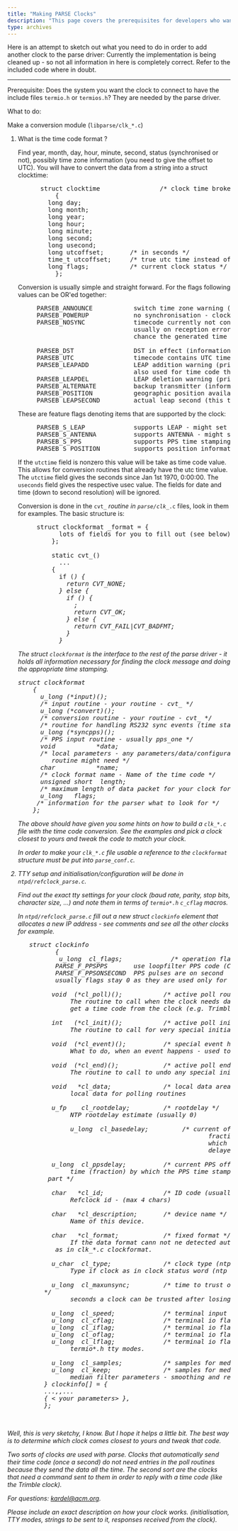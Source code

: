 ```yaml
---
title: "Making PARSE Clocks"
description: "This page covers the prerequisites for developers who want to add another clock to the parse driver."
type: archives
---
```


Here is an attempt to sketch out what you need to do in order to add another clock to the parse driver: Currently the implementation is being cleaned up - so not all information in here is completely correct. Refer to the included code where in doubt.

* * *

Prerequisite: Does the system you want the clock to connect to have the include files <code>termio.h</code> or <code>termios.h</code>? They are needed by the parse driver.

What to do:

Make a conversion module (`libparse/clk_*.c`)

1.  What is the time code format ?

    Find year, month, day, hour, minute, second, status (synchronised or not), possibly time zone information (you need to give the offset to UTC). You will have to convert the data from a string into a struct clocktime:

    <pre>      struct clocktime                /* clock time broken up from time code */
              {
        	long day;
        	long month;
        	long year;
        	long hour;
        	long minute;
        	long second;
        	long usecond;
        	long utcoffset;       /* in seconds */
        	time_t utcoffset;     /* true utc time instead of date/time */
        	long flags;           /* current clock status */
              };
    </pre>

    Conversion is usually simple and straight forward. For the flags following values can be OR'ed together:

    <pre>     PARSEB_ANNOUNCE           switch time zone warning (informational only)
         PARSEB_POWERUP            no synchronisation - clock confused (must set then)
         PARSEB_NOSYNC             timecode currently not confirmed (must set then)
                                   usually on reception error when there is still a
                                   chance the generated time is still ok.

         PARSEB_DST                DST in effect (informational only)
         PARSEB_UTC                timecode contains UTC time (informational only)
         PARSEB_LEAPADD            LEAP addition warning (prior to leap happening - must set when imminent)
        			               also used for time code that do not encode the direction (as this is currently the default).
         PARSEB_LEAPDEL            LEAP deletion warning (prior to leap happening - must set when imminent)
         PARSEB_ALTERNATE          backup transmitter (informational only)
         PARSEB_POSITION           geographic position available (informational only)
         PARSEB_LEAPSECOND         actual leap second (this time code is the leap second - informational only)
    </pre>

    These are feature flags denoting items that are supported by the clock:

    <pre>     PARSEB_S_LEAP             supports LEAP - might set PARSEB_LEAP
         PARSEB_S_ANTENNA          supports ANTENNA - might set PARSEB_ALTERNATE
         PARSEB_S_PPS              supports PPS time stamping
         PARSEB_S_POSITION         supports position information (GPS)
    </pre>

    If the <code>utctime</code> field is nonzero this value will be take as time code value. This allows for conversion routines that already have the utc time value. The <code>utctime</code> field gives the seconds since Jan 1st 1970, 0:00:00. The <code>useconds</code> field gives the respective usec value. The fields for date and time (down to second resolution) will be ignored.

    Conversion is done in the <code>cvt_*</code> routine in <code>parse/clk_*.c</code> files, look in them for examples. The basic structure is:

    <pre>     struct clockformat <yourclock>_format = {
               lots of fields for you to fill out (see below)
             };

             static cvt_<yourclock>()
               ...
             {
               if (<I do not recognize my time code>) {
                 return CVT_NONE;
               } else {
                 if (<conversion into clockformat is ok>) {
                   <set all necessary flags>;
                   return CVT_OK;
                 } else {
                   return CVT_FAIL|CVT_BADFMT;
                 }
               }
    </pre>

    The struct <code>clockformat</code> is the interface to the rest of the parse driver - it holds all information necessary for finding the clock message and doing the appropriate time stamping.

    <pre>struct clockformat
        {
          u_long (*input)();
          /* input routine - your routine - cvt_<yourclock> */
          u_long (*convert)();
          /* conversion routine - your routine - cvt_<yourclock> */
          /* routine for handling RS232 sync events (time stamps) - usually sync_simple */
          u_long (*syncpps)();
          /* PPS input routine - usually pps_one */
          void           *data;
          /* local parameters - any parameters/data/configuration info your conversion
             routine might need */
          char           *name;
          /* clock format name - Name of the time code */
          unsigned short  length;
          /* maximum length of data packet for your clock format */
          u_long   flags;
         /* information for the parser what to look for */
        };
    </pre>

    The above should have given you some hints on how to build a `clk_*.c` file with the time code conversion. See the examples and pick a clock closest to yours and tweak the code to match your clock.

    In order to make your `clk_*.c` file usable a reference to the <code>clockformat</code> structure must be put into `parse_conf.c`.

2. TTY setup and initialisation/configuration will be done in `ntpd/refclock_parse.c`.

   Find out the exact tty settings for your clock (baud rate, parity, stop bits, character size, ...) and note them in terms of `termio*.h` `c_cflag` macros.

   In `ntpd/refclock_parse.c` fill out a new struct <code>clockinfo</code> element that allocates a new IP address - see comments and see all the other clocks for example.

    <pre>   struct clockinfo
             {
              u_long  cl_flags;             /* operation flags (io modes) */
        	 PARSE_F_PPSPPS       use loopfilter PPS code (CIOGETEV)
        	 PARSE_F_PPSONSECOND  PPS pulses are on second
        	 usually flags stay 0 as they are used only for special setups

            void  (*cl_poll)();           /* active poll routine */
                 The routine to call when the clock needs data sent to it in order to
                 get a time code from the clock (e.g. Trimble clock)

            int   (*cl_init)();           /* active poll init routine */
                 The routine to call for very special initializations.

            void  (*cl_event)();          /* special event handling (e.g. reset clock) */
                 What to do, when an event happens - used to re-initialize clocks on timeout.

            void  (*cl_end)();            /* active poll end routine */
                 The routine to call to undo any special initialisation (free memory/timers)

            void   *cl_data;              /* local data area for "poll" mechanism */
                 local data for polling routines

            u_fp    cl_rootdelay;         /* rootdelay */
                 NTP rootdelay estimate (usually 0)

        	     u_long  cl_basedelay;         /* current offset - unsigned l_fp
                                                      fractional part (fraction) by
                                                      which the RS232 time code is
                                                      delayed from the actual time. */

            u_long  cl_ppsdelay;          /* current PPS offset - unsigned l_fp fractional
                 time (fraction) by which the PPS time stamp is delayed (usually 0)
           part */

            char   *cl_id;                /* ID code (usually "DCF") */
                 Refclock id - (max 4 chars)

            char   *cl_description;       /* device name */
                 Name of this device.

            char   *cl_format;            /* fixed format */
                 If the data format cann not ne detected automatically this is the name
        	 as in clk_*.c clockformat.

            u_char  cl_type;              /* clock type (ntp control) */
                 Type if clock as in clock status word (ntp control messages) - usually 0

            u_long  cl_maxunsync;         /* time to trust oscillator after losing synch
          */
                 seconds a clock can be trusted after losing synchronisation.

            u_long  cl_speed;             /* terminal input & output baudrate */
            u_long  cl_cflag;             /* terminal io flags */
            u_long  cl_iflag;             /* terminal io flags */
            u_long  cl_oflag;             /* terminal io flags */
            u_long  cl_lflag;             /* terminal io flags */
                 termio*.h tty modes.

            u_long  cl_samples;           /* samples for median filter */
            u_long  cl_keep;              /* samples for median filter to keep */
                 median filter parameters - smoothing and rejection of bad samples
          } clockinfo[] = {
          ...,<other clocks>,...
          { < your parameters> },
          };

        </pre>

Well, this is very sketchy, I know. But I hope it helps a little bit. The best way is to determine which clock comes closest to yours and tweak that code.

Two sorts of clocks are used with parse. Clocks that automatically send their time code (once a second) do not need entries in the poll routines because they send the data all the time. The second sort are the clocks that need a command sent to them in order to reply with a time code (like the Trimble clock).

For questions: [kardel@acm.org](mailto:%20kardel@acm.org).

Please include an exact description on how your clock works. (initialisation, TTY modes, strings to be sent to it, responses received from the clock).
